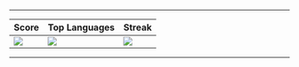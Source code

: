 ----

| __Score__ | __Top Languages__ | __Streak__ |
| --- | --- | --- |
| <img align="center" src="https://github-readme-stats.vercel.app/api?username=andrewbx&show_icons=true&theme=transparent&include_all_commits&hide_border=true&card_width=350" /> | <img align="center" src="https://github-readme-stats.vercel.app/api/top-langs/?username=andrewbx&theme=transparent&layout=compact&hide_border=true&card_width=350" /> | <img align="center" src="https://github-readme-streak-stats.herokuapp.com/?user=andrewbx&theme=transparent&hide_border=true&card_width=350" />

----
